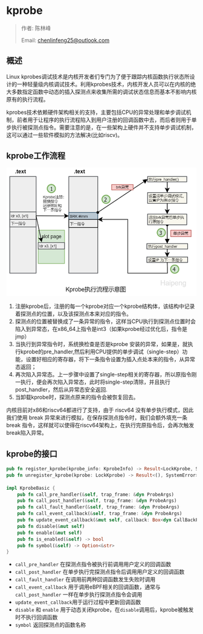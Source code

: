 # kprobe

> 作者: 陈林峰
>
> Email: chenlinfeng25@outlook.com

## 概述

Linux kprobes调试技术是内核开发者们专门为了便于跟踪内核函数执行状态所设计的一种轻量级内核调试技术。利用kprobes技术，内核开发人员可以在内核的绝大多数指定函数中动态的插入探测点来收集所需的调试状态信息而基本不影响内核原有的执行流程。

kprobes技术依赖硬件架构相关的支持，主要包括CPU的异常处理和单步调试机制，前者用于让程序的执行流程陷入到用户注册的回调函数中去，而后者则用于单步执行被探测点指令。需要注意的是，在一些架构上硬件并不支持单步调试机制，这可以通过一些软件模拟的方法解决(比如riscv)。



## kprobe工作流程

<img src="./kprobe_flow.png" style="zoom: 67%;"  alt="xxx"/>



1. 注册kprobe后，注册的每一个kprobe对应一个kprobe结构体，该结构中记录着探测点的位置，以及该探测点本来对应的指令。
2. 探测点的位置被替换成了一条异常的指令，这样当CPU执行到探测点位置时会陷入到异常态，在x86_64上指令是int3（如果kprobe经过优化后，指令是jmp）
3. 当执行到异常指令时，系统换检查是否是kprobe 安装的异常，如果是，就执行kprobe的pre_handler,然后利用CPU提供的单步调试（single-step）功能，设置好相应的寄存器，将下一条指令设置为插入点处本来的指令，从异常态返回；
4. 再次陷入异常态。上一步骤中设置了single-step相关的寄存器，所以原指令刚一执行，便会再次陷入异常态，此时将single-step清除，并且执行post_handler，然后从异常态安全返回.
5. 当卸载kprobe时，探测点原来的指令会被恢复回去。



内核目前对x86和riscv64都进行了支持，由于 riscv64 没有单步执行模式，因此我们使用 break 异常来进行模拟，在保存探测点指令时，我们会额外填充一条 break 指令，这样就可以使得在riscv64架构上，在执行完原指令后，会再次触发break陷入异常。

## kprobe的接口

```rust
pub fn register_kprobe(kprobe_info: KprobeInfo) -> Result<LockKprobe, SystemError>;
pub fn unregister_kprobe(kprobe: LockKprobe) -> Result<(), SystemError>;

impl KprobeBasic {
    pub fn call_pre_handler(&self, trap_frame: &dyn ProbeArgs) 
    pub fn call_post_handler(&self, trap_frame: &dyn ProbeArgs)
    pub fn call_fault_handler(&self, trap_frame: &dyn ProbeArgs)
    pub fn call_event_callback(&self, trap_frame: &dyn ProbeArgs) 
    pub fn update_event_callback(&mut self, callback: Box<dyn CallBackFunc>) 
    pub fn disable(&mut self) 
    pub fn enable(&mut self) 
    pub fn is_enabled(&self) -> bool
    pub fn symbol(&self) -> Option<&str>
}
```

- `call_pre_handler` 在探测点指令被执行前调用用户定义的回调函数
- `call_post_handler` 在单步执行完探测点指令后调用用户定义的回调函数
- `call_fault_handler` 在调用前两种回调函数发生失败时调用
- `call_event_callback` 用于调用eBPF相关的回调函数，通常与`call_post_handler` 一样在单步执行探测点指令会调用
- `update_event_callback`用于运行过程中更新回调函数
- `disable` 和 `enable` 用于动态关闭kprobe，在`disable`调用后，kprobe被触发时不执行回调函数
- `symbol` 返回探测点的函数名称

